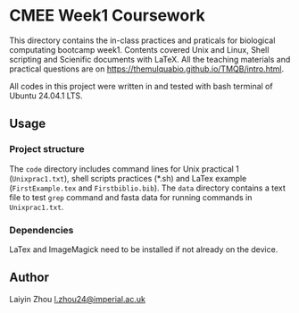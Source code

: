 # CMEE Week1 Coursework

This directory contains the in-class practices and praticals for biological computating bootcamp week1. Contents covered Unix and Linux, Shell scripting and Scienific documents with LaTeX. All the teaching materials and practical questions are on https://themulquabio.github.io/TMQB/intro.html.

All codes in this project were written in and tested with bash terminal of Ubuntu 24.04.1 LTS.

## Usage

### Project structure

The `code` directory includes command lines for Unix practical 1 (`Unixprac1.txt`), shell scripts practices (*.sh) and LaTex example (`FirstExample.tex` and `Firstbiblio.bib`). The `data` directory contains a text file to test `grep` command and fasta data for running commands in `Unixprac1.txt`.

### Dependencies

LaTex and ImageMagick need to be installed if not already on the device.

## Author
Laiyin Zhou
l.zhou24@imperial.ac.uk
